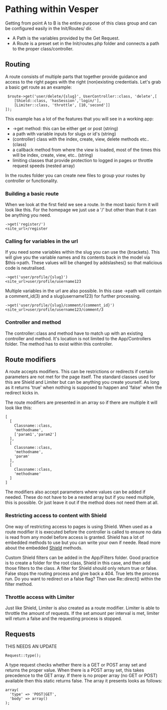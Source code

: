 # Pathing within Vesper

Getting from point A to B is the entire purpose of this class group and can be configured easily in the Init/Routes/ dir. 
- A Path is the variables provided by the Get Request.
- A Route is a preset set in the Init/routes.php folder and connects a path to the proper class/controller.


## Routing

A route consists of multiple parts that together provide guidance and access to the right pages with the right (non)existing credentials. Let's grab a basic get route as an example:
```
 $route->get('user/delete/{slug}', UserController::class, 'delete',[
    [Shield::class, 'hasSession','login/'],
    [Limiter::class, 'throttle', [10,'second']]
]);
```
This example has a lot of the features that you will see in a working app:
- ->get method: this can be either get or post (string)
- a path with variable inputs for slugs or id's (string)
- (controller) class with the index, create, view, delete methods etc.. (class)
- a callback method from where the view is loaded, most of the times this will be index, create, view, etc.. (string)
- limiting classes that provide protection to logged in pages or throttle request speeds (nested array)

In the routes folder you can create new files to group your routes by controller or functionality.

### Building a basic route

When we look at the first field we see a route. In the most basic form it will look like this. For the homepage we just use a '/' but other than that it can be anything you need. 

```
->get('register/')
<site_url>/register
```

### Calling for variables in the url

If you need some variables within the slug you can use the {brackets}. This will give you the variable names and its contents back in the model via $this->path. These values will be changed by addslashes() so that malicious code is neutralised. 

```
->get('user/profile/{slug}')
<site_url>user/profile/username123
```

Multiple variables in the url are also possible. In this case ->path will contain a comment_id(3) and a slug(username123) for further processing.

```
->get('user/profile/{slug}/comment/{comment_id}')
<site_url>user/profile/username123/comment/3
```

### Controller and method

The controller::class and method have to match up with an existing controller and method. It's location is not limited to the App/Controllers folder. The method has to exist within this controller. 

## Route modifiers

A route accepts modifiers. This can be restrictions or redirects if certain parameters are not met for the page itself. The standard classes used for this are Shield and Limiter but can be anything you create yourself. As long as it returns 'true' when nothing is supposed to happen and 'false' when the redirect kicks in.

The route modifiers are presented in an array so if there are multiple it will look like this:
```
[
  [
    Classname::class,
    'methodname',
    ['param1','param2']
  ],
  [
    Classname::class,
    'methodname',
    'param'
  ],
  [
    Classname::class,
    'methodname'
  ]
]
```
The modifiers also accept parameters where values can be added if needed. These do not have to be a nested array but if you need multiple, this is possible. Or just leave it out if the method does not need them at all.

### Restricting access to content with Shield

One way of restricting access to pages is using Shield. When used as a route modifier it is executed before the controller is called to ensure no data is read from any model before access is granted. Shield has a lot of embedded methods to use but you can write your own if neede. Read more about the embedded [Shield](Shield.md) methods.

Custom Shield filters can be added in the App/Filters folder. Good practice is to create a folder for the root class, Shield in this case, and then add those filters to the class. A filter for Shield should only return true or false. False stops the routing process and give back a 404. True lets the process run. Do you want to redirect on a false flag? Then use Re::direct() within the filter method.


### Throttle access with Limiter

Just like Shield, Limiter is also created as a route modifier. Limiter is able to throttle the amount of requests. If the set amount per interval is met, limiter will return a false and the requesting process is stopped.



## Requests
THIS NEEDS AN UPDATE
```
Request::type();
```
A type request checks whether there is a GET or POST array set and returns the proper value. When there is a POST array set, this takes precedence to the GET array. 
If there is no proper array (no GET or POST) available then this static returns false. The array it presents looks as follows:
```
array(
  'type' => 'POST|GET',
  'body' => array()
);
```
